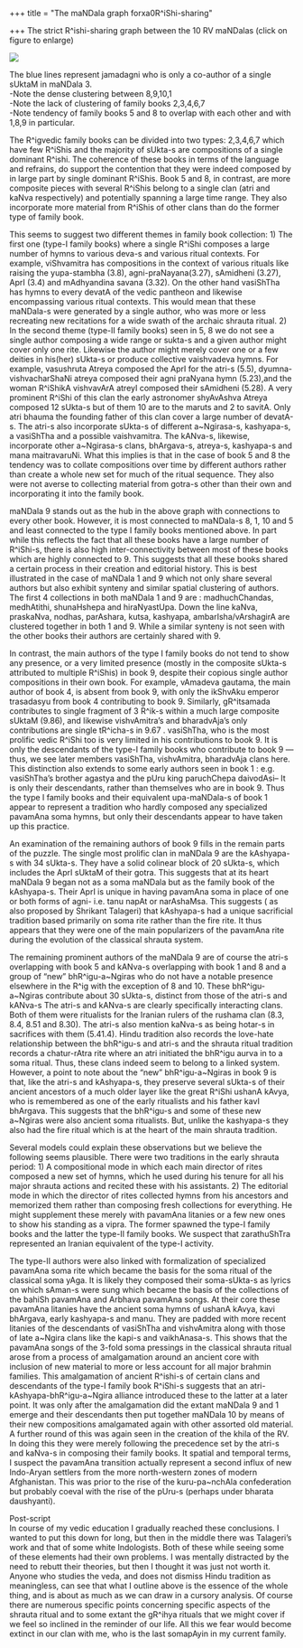 +++
title = "The maNDala graph forxa0R^iShi-sharing"

+++
The strict R^ishi-sharing graph between the 10 RV maNDalas (click on
figure to enlarge)

[![](https://i1.wp.com/bp3.blogger.com/_ZhvcTTaaD_4/Rx7grMEvi7I/AAAAAAAAAPk/vob11WJntfk/s320/maNDala_graph.jpg)](http://bp3.blogger.com/_ZhvcTTaaD_4/Rx7grMEvi7I/AAAAAAAAAPk/vob11WJntfk/s1600-h/maNDala_graph.jpg)

The blue lines represent jamadagni who is only a co-author of a single
sUktaM in maNDala 3.  
\-Note the dense clustering between 8,9,10,1  
\-Note the lack of clustering of family books 2,3,4,6,7  
\-Note tendency of family books 5 and 8 to overlap with each other and
with 1,8,9 in particular.

The R^igvedic family books can be divided into two types: 2,3,4,6,7
which have few R^iShis and the majority of sUkta-s are compositions of a
single dominant R^ishi. The coherence of these books in terms of the
language and refrains, do support the contention that they were indeed
composed by in large part by single dominant R^iShis. Book 5 and 8, in
contrast, are more composite pieces with several R^iShis belong to a
single clan (atri and kaNva respectively) and potentially spanning a
large time range. They also incorporate more material from R^iShis of
other clans than do the former type of family book.

This seems to suggest two different themes in family book collection: 1)
The first one (type-I family books) where a single R^iShi composes a
large number of hymns to various deva-s and various ritual contexts. For
example, viShvamitra has compositions in the context of various rituals
like raising the yupa-stambha (3.8), agni-praNayana(3.27), sAmidheni
(3.27), AprI (3.4) and mAdhyandina savana (3.32). On the other hand
vasiShTha has hymns to every devatA of the vedic pantheon and likewise
encompassing various ritual contexts. This would mean that these
maNDala-s were generated by a single author, who was more or less
recreating new recitations for a wide swath of the archaic shrauta
ritual. 2) In the second theme (type-II family books) seen in 5, 8 we do
not see a single author composing a wide range or sukta-s and a given
author might cover only one rite. Likewise the author might merely cover
one or a few deities in his(her) sUkta-s or produce collective
vaishvadeva hymns. For example, vasushruta Atreya composed the AprI for
the atri-s (5.5), dyumna-vishvacharShaNi atreya composed their agni
praNyana hymn (5.23),and the woman R^iShikA vishvavArA atreyI composed
their sAmidheni (5.28). A very prominent R^iShi of this clan the early
astronomer shyAvAshva Atreya composed 12 sUkta-s but of them 10 are to
the maruts and 2 to savitA. Only atri bhauma the founding father of this
clan cover a large number of devatA-s. The atri-s also incorporate
sUkta-s of different a\~Ngirasa-s, kashyapa-s, a vasiShTha and a
possible vaishvamitra. The kANva-s, likewise, incorporate other
a\~Ngirasa-s clans, bhArgava-s, atreya-s, kashyapa-s and mana
maitravaruNi. What this implies is that in the case of book 5 and 8 the
tendency was to collate compositions over time by different authors
rather than create a whole new set for much of the ritual sequence. They
also were not averse to collecting material from gotra-s other than
their own and incorporating it into the family book.

maNDala 9 stands out as the hub in the above graph with connections to
every other book. However, it is most connected to maNDala-s 8, 1, 10
and 5 and least connected to the type I family books mentioned above. In
part while this reflects the fact that all these books have a large
number of R^iShi-s, there is also high inter-connectivity between most
of these books which are highly connected to 9. This suggests that all
these books shared a certain process in their creation and editorial
history. This is best illustrated in the case of maNDala 1 and 9 which
not only share several authors but also exhibit synteny and similar
spatial clustering of authors. The first 4 collections in both maNDala 1
and 9 are : madhuchChandas, medhAtithi, shunaHshepa and hiraNyastUpa.
Down the line kaNva, praskaNva, nodhas, parAshara, kutsa, kashyapa,
ambarIsha/vArshagirA are clustered together in both 1 and 9. While a
similar synteny is not seen with the other books their authors are
certainly shared with 9.

In contrast, the main authors of the type I family books do not tend to
show any presence, or a very limited presence (mostly in the composite
sUkta-s attributed to multiple R^iShis) in book 9, despite their copious
single author compositions in their own book. For example, vAmadeva
gautama, the main author of book 4, is absent from book 9, with only the
ikShvAku emperor trasadasyu from book 4 contributing to book 9.
Similarly, gR^itsamada contributes to single fragment of 3 R^ik-s within
a much large composite sUktaM (9.86), and likewise vishvAmitra’s and
bharadvAja’s only contributions are single tR^icha-s in 9.67 .
vasiShTha, who is the most prolific vedic R^iShi too is very limited in
his contributions to book 9. It is only the descendants of the type-I
family books who contribute to book 9 — thus, we see later members
vasiShTha, vishvAmitra, bharadvAja clans here. This distinction also
extends to some early authors seen in book 1 : e.g. vasiShTha’s brother
agastya and the pUru king paruchChepa daivodAsi– It is only their
descendants, rather than themselves who are in book 9. Thus the type I
family books and their equivalent upa-maNDala-s of book 1 appear to
represent a tradition who hardly composed any specialized pavamAna soma
hymns, but only their descendants appear to have taken up this practice.

An examination of the remaining authors of book 9 fills in the remain
parts of the puzzle. The single most prolific clan in maNDala 9 are the
kAshyapa-s with 34 sUkta-s. They have a solid colinear block of 20
sUkta-s, which includes the AprI sUktaM of their gotra. This suggests
that at its heart maNDala 9 began not as a soma maNDala but as the
family book of the kAshyapa-s. Their AprI is unique in having pavamAna
soma in place of one or both forms of agni- i.e. tanu napAt or
narAshaMsa. This suggests ( as also proposed by Shrikant Talageri) that
kAshyapa-s had a unique sacrificial tradition based primarily on soma
rite rather than the fire rite. It thus appears that they were one of
the main popularizers of the pavamAna rite during the evolution of the
classical shrauta system.

The remaining prominent authors of the maNDala 9 are of course the
atri-s overlapping with book 5 and kANva-s overlapping with book 1 and 8
and a group of “new” bhR^igu-a\~Ngiras who do not have a notable
presence elsewhere in the R^ig with the exception of 8 and 10. These
bhR^igu-a\~Ngiras contribute about 30 sUkta-s, distinct from those of
the atri-s and kANva-s The atri-s and kANva-s are clearly specifically
interacting clans. Both of them were ritualists for the Iranian rulers
of the rushama clan (8.3, 8.4, 8.51 and 8.30). The atri-s also mention
kaNva-s as being hotar-s in sacrifices with them (5.41.4). Hindu
tradition also records the love-hate relationship between the bhR^igu-s
and atri-s and the shrauta ritual tradition records a chatur-rAtra rite
where an atri initiated the bhR^igu aurva in to a soma ritual. Thus,
these clans indeed seem to belong to a linked system. However, a point
to note about the “new” bhR^igu-a\~Ngiras in book 9 is that, like the
atri-s and kAshyapa-s, they preserve several sUkta-s of their ancient
ancestors of a much older layer like the great R^iShi ushanA kAvya, who
is remembered as one of the early ritualists and his father kavI
bhArgava. This suggests that the bhR^igu-s and some of these new
a\~Ngiras were also ancient soma ritualists. But, unlike the kashyapa-s
they also had the fire ritual which is at the heart of the main shrauta
tradition.

Several models could explain these observations but we believe the
following seems plausible. There were two traditions in the early
shrauta period: 1) A compositional mode in which each main director of
rites composed a new set of hymns, which he used during his tenure for
all his major shrauta actions and recited these with his assistants. 2)
The editorial mode in which the director of rites collected hymns from
his ancestors and memorized them rather than composing fresh collections
for everything. He might supplement these merely with pavamAna litanies
or a few new ones to show his standing as a vipra. The former spawned
the type-I family books and the latter the type-II family books. We
suspect that zarathuShTra represented an Iranian equivalent of the
type-I activity.

The type-II authors were also linked with formalization of specialized
pavamAna soma rite which became the basis for the soma ritual of the
classical soma yAga. It is likely they composed their soma-sUkta-s as
lyrics on which sAman-s were sung which became the basis of the
collections of the bahiSh pavamAna and Arbhava pavamAna songs. At their
core these pavamAna litanies have the ancient soma hymns of ushanA
kAvya, kavi bhArgava, early kashyapa-s and manu. They are padded with
more recent litanies of the descendants of vasiShTha and vishvAmitra
along with those of late a\~Ngira clans like the kapi-s and
vaikhAnasa-s. This shows that the pavamAna songs of the 3-fold soma
pressings in the classical shrauta ritual arose from a process of
amalgamation around an ancient core with inclusion of new material to
more or less account for all major brahmin families. This amalgamation
of ancient R^ishi-s of certain clans and descendants of the type-I
family book R^iShi-s suggests that an atri-kAshyapa-bhR^igu-a\~Ngira
alliance introduced these to the latter at a later point. It was only
after the amalgamation did the extant maNDala 9 and 1 emerge and their
descendants then put together maNDala 10 by means of their new
compositions amalgamated again with other assorted old material. A
further round of this was again seen in the creation of the khila of the
RV. In doing this they were merely following the precedence set by the
atri-s and kaNva-s in composing their family books. It spatial and
temporal terms, I suspect the pavamAna transition actually represent a
second influx of new Indo-Aryan settlers from the more north-western
zones of modern Afghanistan. This was prior to the rise of the
kuru-pa\~nchAla confederation but probably coeval with the rise of the
pUru-s (perhaps under bharata daushyanti).

Post-script  
In course of my vedic education I gradually reached these conclusions. I
wanted to put this down for long, but then in the middle there was
Talageri’s work and that of some white Indologists. Both of these while
seeing some of these elements had their own problems. I was mentally
distracted by the need to rebutt their theories, but then I thought it
was just not worth it. Anyone who studies the veda, and does not dismiss
Hindu tradition as meaningless, can see that what I outline above is the
essence of the whole thing, and is about as much as we can draw in a
cursory analysis. Of course there are numerous specific points
concerning specific aspects of the shrauta ritual and to some extant the
gR^ihya rituals that we might cover if we feel so inclined in the
reminder of our life. All this we fear would become extinct in our clan
with me, who is the last somapAyin in my current family.
